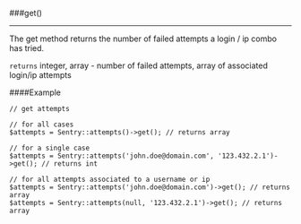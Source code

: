 <a id="get" href="#"></a>
###get()

----------

The get method returns the number of failed attempts a login / ip combo has tried.

`returns` integer, array - number of failed attempts, array of associated login/ip attempts

####Example

	// get attempts

	// for all cases
	$attempts = Sentry::attempts()->get(); // returns array

	// for a single case
	$attempts = Sentry::attempts('john.doe@domain.com', '123.432.2.1')->get(); // returns int

	// for all attempts associated to a username or ip
	$attempts = Sentry::attempts('john.doe@domain.com')->get(); // returns array
	$attempts = Sentry::attempts(null, '123.432.2.1')->get(); // returns array
